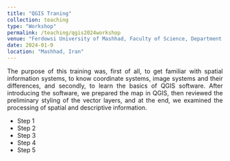 ```yaml
---
title: "QGIS Traning"
collection: teaching
type: "Workshop"
permalink: /teaching/qgis2024workshop
venue: "Ferdowsi University of Mashhad, Faculty of Science, Department of Biology"
date: 2024-01-9
location: "Mashhad, Iran"
---
```


<div style="text-align: justify">The purpose of this training was, first of all, to get familiar with spatial information systems, to know coordinate systems, image systems and their differences, and secondly, to learn the basics of QGIS software.
After introducing the software, we prepared the map in QGIS, then reviewed the preliminary styling of the vector layers, and at the end, we examined the processing of spatial and descriptive information.</div>


   <div class="container">
          <ul class="progressbar">
            <li class="active">Step 1</li>
            <li>Step 2</li>
            <li>Step 3</li>
            <li>Step 4</li>
            <li>Step 5</li>
          </ul>
      </div>
